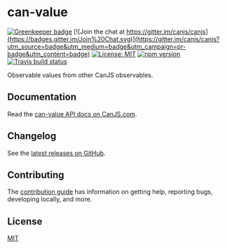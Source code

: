 # can-value

[![Greenkeeper badge](https://badges.greenkeeper.io/canjs/can-value.svg)](https://greenkeeper.io/)
[![Join the chat at https://gitter.im/canjs/canjs](https://badges.gitter.im/Join%20Chat.svg)](https://gitter.im/canjs/canjs?utm_source=badge&utm_medium=badge&utm_campaign=pr-badge&utm_content=badge)
[![License: MIT](https://img.shields.io/badge/license-MIT-blue.svg)](https://github.com/canjs/can-value/blob/master/LICENSE)
[![npm version](https://badge.fury.io/js/can-value.svg)](https://www.npmjs.com/package/can-value)
[![Travis build status](https://travis-ci.org/canjs/can-value.svg?branch=master)](https://travis-ci.org/canjs/can-value)

Observable values from other CanJS observables.

## Documentation

Read the [can-value API docs on CanJS.com](https://canjs.com/doc/can-value.html).

## Changelog

See the [latest releases on GitHub](https://github.com/canjs/can-value/releases).

## Contributing

The [contribution guide](https://github.com/canjs/can-value/blob/master/CONTRIBUTING.md) has information on getting help, reporting bugs, developing locally, and more.

## License

[MIT](https://github.com/canjs/can-value/blob/master/LICENSE)

